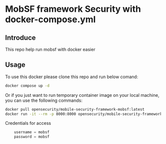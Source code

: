 # MobSF framework Security with docker-compose.yml

## Introduce

This repo help run mobsf with docker easier

## Usage

To use this docker please clone this repo and run below comand:

```bash
docker compose up -d
```

Or if you just want to run temporary container image on your local machine, you can use the following commands:

```bash
docker pull opensecurity/mobile-security-framework-mobsf:latest
docker run -it --rm -p 8000:8000 opensecurity/mobile-security-framework-mobsf:latest
```

Credentials for access

```python
    username = mobsf
    password = mobsf
```
